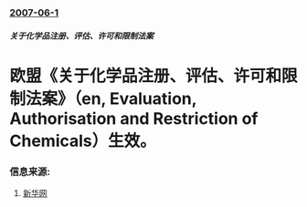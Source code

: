 ### [2007-06-1](/news/2007/06/1/index.md)

##### 关于化学品注册、评估、许可和限制法案
# 欧盟《关于化学品注册、评估、许可和限制法案》（en, Evaluation, Authorisation and Restriction of Chemicals）生效。




### 信息来源:

1. [新华网](http://news.xinhuanet.com/fortune/2007-06/01/content_6183464.htm)
